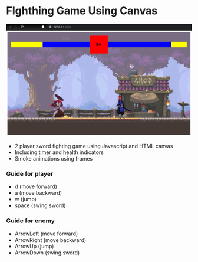# FIghthing Game Using Canvas
![](https://github.com/u-n-s-t-o-p-p-a-b-l-e/xprmnt/blob/main/javascript/canvas-fighting-game/img/fighting-game.png)

+ 2 player sword fighting game using Javascript and HTML canvas
+ Including timer and health indicators
+ Smoke animations using frames

### Guide for player
+ d (move forward) 
+ a (move backward)
+ w (jump)
+ space (swing sword)

### Guide for enemy
+ ArrowLeft (move forward) 
+ ArrowRight (move backward)
+ ArrowUp (jump)
+ ArrowDown (swing sword)
